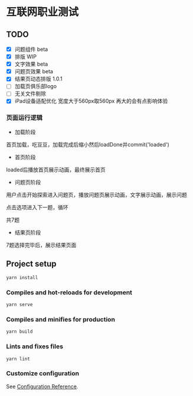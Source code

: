 # 互联网职业测试

## TODO

- [x] 问题组件 beta
- [x] 排版 WIP
- [x] 文字效果 beta
- [x] 问题页效果 beta
- [x] 结果页动态排版 1.0.1
- [ ] 加载页俱乐部logo
- [ ] 无关文件剔除
- [x] iPad设备适配优化 宽度大于560px取560px 再大的会有点影响体验

### 页面运行逻辑

* 加载阶段

首页加载，吃豆豆，加载完成后缩小然后loadDone并commit('loaded')

* 首页阶段

loaded后播放首页展示动画，最终展示首页

* 问题页阶段

用户点击开始探索进入问题页，播放问题页展示动画，文字展示动画，展示问题

点击选项进入下一题，循环

共7题

* 结果页阶段

7题选择完毕后，展示结果页面


## Project setup
```
yarn install
```

### Compiles and hot-reloads for development
```
yarn serve
```

### Compiles and minifies for production
```
yarn build
```

### Lints and fixes files
```
yarn lint
```

### Customize configuration
See [Configuration Reference](https://cli.vuejs.org/config/).

